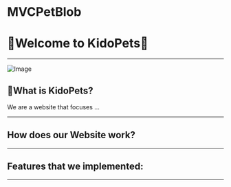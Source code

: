 # MVCPetBlob
 # 🐾Welcome to KidoPets🐾
 --- 
 ![Image](https://github.com/user-attachments/assets/9de0f3e0-7c06-4f47-aabe-e83ffeb1c51d)
 
 ## 🐶What is KidoPets?
 We are a website that focuses ...
 
 ---
 
 ## How does our Website work?
 
 --- 
 
 ## Features that we implemented:
 
 --- 
